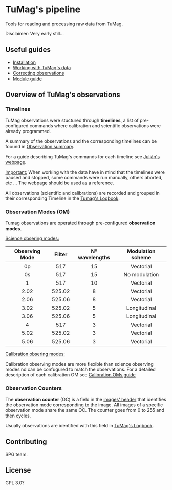 # TuMag's pipeline

Tools for reading and processing raw data from TuMag.

Disclaimer: Very early still...

## Useful guides
- [Installation](Documents/Installation.md)
- [Working with TuMag's data](Documents/Working_with_Tumags_data.md)
- [Correcting observations](Documents/Correcting_observations.md)
- [Module guide](Documents/Module_guide.md)

## Overview of TuMag's observations

### Timelines

TuMag observations were stuctured through  **timelines**, a list of pre-configured commands where calibration and scientific observations were already programmed. 

A summary of the observations and the corresponding timelines can be foound in [Observation summary](Documents/Sunrise_summary_observations.pdf). 

For a guide describing TuMag's commands for each timeline see [Julián's webpage](https://www.uv.es/jublanro/TuMag_timeline_reference.html). 

<ins>Important:</ins> When working with the data have in mind that the timelines were paused and stopped, some commands were run manually, others aborted, etc ... The webpage should be used as a reference. 

All observations (scientific and calibrations) are recorded and grouped in their corresponding Timeline in the [Tumag's Logbook](Documents/TuMagCompass.csv). 

### Observation Modes (OM)

Tumag observations are operated through pre-configured **observation modes**. 

<ins>Science obsering modes:</ins> 

| **Observing Mode** | **Filter** | **Nº wavelengths** | **Modulation scheme** | 
|:--------:|:--------:|:--------:|:--------:|
| 0p    | 517    | 15  | Vectorial   | 
| 0s    | 517    | 15  | No modulation   |
| 1    | 517    | 10 | Vectorial  | 
| 2.02    | 525.02   | 8  | Vectorial  |
| 2.06    | 525.06  | 8  | Vectorial  |
| 3.02    | 525.02   | 5  | Longitudinal  |
| 3.06    | 525.06  | 5  | Longitudinal  |
| 4    | 517  | 3  | Vectorial  |
| 5.02    | 525.02   | 3  | Vectorial  |
| 5.06    | 525.06  | 3  | Vectorial  |


<ins>Calibration obsering modes:</ins> 

Calibration observing modes are more flexible than science observing modes nd can be confugured to match the observations. For a detailed description of each calibration OM see [Calibration OMs guide](Documents/Calibration_oms_guide.md)


### Observation Counters

The **observation counter** (OC) is a field in the [images' header](Documents/Image_header.md) that identifies the observation mode corresponding to the image. All images of a specific observation mode share the same OC. The counter goes from 0 to 255 and then cycles.

Usually observations are identified with this field in [TuMag's Logbook](Documents/TuMagCompass.csv).

## Contributing

SPG team.

## License
GPL 3.0? 
